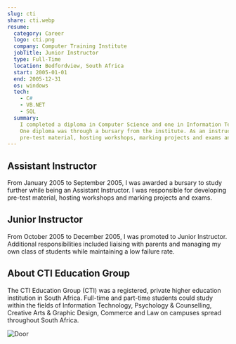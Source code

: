 ```yaml
---
slug: cti
share: cti.webp
resume:
  category: Career
  logo: cti.png
  company: Computer Training Institute
  jobTitle: Junior Instructor
  type: Full-Time
  location: Bedfordview, South Africa
  start: 2005-01-01
  end: 2005-12-31
  os: windows
  tech:
    - C#
    - VB.NET
    - SQL
  summary:
    I completed a diploma in Computer Science and one in Information Technology through a self-paced study program.
    One diploma was through a bursary from the institute. As an instructor, I was responsible for developing
    pre-test material, hosting workshops, marking projects and exams and maintaining a low failure rate.
---
```


## Assistant Instructor

From January 2005 to September 2005, I was awarded a bursary to study further while being an Assistant Instructor.
I was responsible for developing pre-test material, hosting workshops and marking projects and exams.

## Junior Instructor

From October 2005 to December 2005, I was promoted to Junior Instructor. Additional responsibilities included liaising with parents
and managing my own class of students while maintaining a low failure rate.

## About CTI Education Group

The CTI Education Group (CTI) was a registered, private higher education institution in South Africa.
Full-time and part-time students could study within the fields of Information Technology,
Psychology & Counselling, Creative Arts & Graphic Design, Commerce and Law on campuses spread throughout South Africa.

![Door](https://fastly.4sqi.net/img/general/600x600/19998773_GyBuKJHNbTe6012z5_UYmHmnAJQ1maTQyPwEMh5f08A.jpg 'Door')
